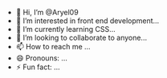 - 👋 Hi, I’m @Aryel09
- 👀 I’m interested in front end development...
- 🌱 I’m currently learning CSS...
- 💞️ I’m looking to collaborate to anyone...
- 📫 How to reach me ...
- 😄 Pronouns: ...
- ⚡ Fun fact: ...

<!---
Aryel09/Aryel09 is a ✨ special ✨ repository because its `README.md` (this file) appears on your GitHub profile.
You can click the Preview link to take a look at your changes.
--->
